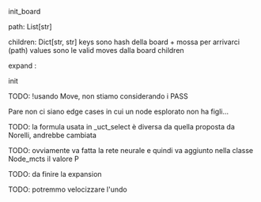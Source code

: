 init_board

path: List[str]

children: Dict[str, str]
keys sono hash della board + mossa per arrivarci (path)
values sono le valid moves dalla board children

expand : 

init




TODO:
!usando Move, non stiamo considerando i PASS

Pare non ci siano edge cases in cui un node esplorato non ha figli...

TODO:
la formula usata in _uct_select è diversa da quella proposta da Norelli, andrebbe cambiata

TODO:
ovviamente va fatta la rete neurale e quindi va aggiunto nella classe Node_mcts il valore P

TODO:
da finire la expansion

TODO:
potremmo velocizzare l'undo